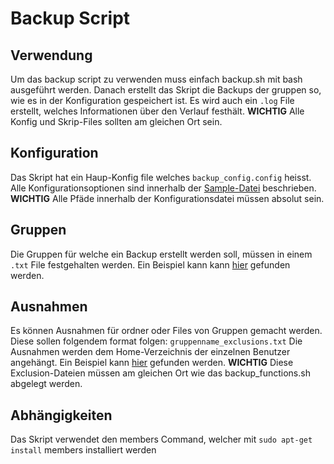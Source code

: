 # Backup Script

## Verwendung
Um das backup script zu verwenden muss einfach backup.sh mit bash ausgeführt werden.
Danach erstellt das Skript die Backups der gruppen so, wie es in der Konfiguration gespeichert ist.
Es wird auch ein `.log` File erstellt, welches Informationen über den Verlauf festhält.
**WICHTIG** Alle Konfig und Skrip-Files sollten am gleichen Ort sein.

## Konfiguration
Das Skript hat ein Haup-Konfig file welches `backup_config.config` heisst.
Alle Konfigurationsoptionen sind innerhalb der [Sample-Datei](https://github.com/Michi202/M122-LB01/blob/master/praxisarbeit/etc/backup_config.conf.sample) beschrieben.
**WICHTIG** Alle Pfäde innerhalb der Konfigurationsdatei müssen absolut sein.

## Gruppen
Die Gruppen für welche ein Backup erstellt werden soll, müssen in einem `.txt` File festgehalten werden.
Ein Beispiel kann kann [hier](https://github.com/Michi202/M122-LB01/blob/master/praxisarbeit/etc/groups.txt) gefunden werden.

## Ausnahmen
Es können Ausnahmen für ordner oder Files von Gruppen gemacht werden.
Diese sollen folgendem format folgen: `gruppenname_exclusions.txt`
Die Ausnahmen werden dem Home-Verzeichnis der einzelnen Benutzer angehängt.
Ein Beispiel kann [hier](https://github.com/Michi202/M122-LB01/blob/master/praxisarbeit/etc/sampleGroup1_exclusions.txt) gefunden werden.
**WICHTIG** Diese Exclusion-Dateien müssen am gleichen Ort wie das backup_functions.sh abgelegt werden.

## Abhängigkeiten
Das Skript verwendet den members Command, welcher mit `sudo apt-get install` members installiert werden